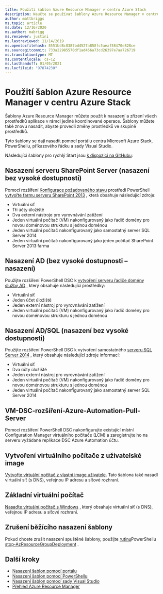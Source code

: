 ```yaml
---
title: Použití šablon Azure Resource Manager v centru Azure Stack
description: Naučte se používat šablony Azure Resource Manager v centru Azure Stack k zřizování prostředků.
author: mattbriggs
ms.topic: article
ms.date: 12/16/2020
ms.author: mabrigg
ms.reviewer: justini
ms.lastreviewed: 11/14/2019
ms.openlocfilehash: 8551bd8c8387bd4527a858fc5aeaf58470e828ce
ms.sourcegitcommit: 733a22985570df1ad466a73cd26397e7aa726719
ms.translationtype: MT
ms.contentlocale: cs-CZ
ms.lasthandoff: 01/05/2021
ms.locfileid: "97874230"
---
```

# <a name="use-azure-resource-manager-templates-in-azure-stack-hub"></a>Použití šablon Azure Resource Manager v centru Azure Stack

Šablony Azure Resource Manager můžete použít k nasazení a zřízení všech prostředků aplikace v rámci jediné koordinované operace. Šablony můžete také znovu nasadit, abyste provedli změny prostředků ve skupině prostředků.

Tyto šablony se dají nasadit pomocí portálu centra Microsoft Azure Stack, PowerShellu, příkazového řádku a sady Visual Studio.

Následující šablony pro rychlý Start jsou [k dispozici na GitHubu](https://aka.ms/azurestackgithub):

## <a name="deploy-sharepoint-server-non-high-availability-deployment"></a>Nasazení serveru SharePoint Server (nasazení bez vysoké dostupnosti)

Pomocí rozšíření [Konfigurace požadovaného stavu](/powershell/scripting/dsc/overview/overview) prostředí PowerShell [vytvořte farmu serveru SharePoint 2013](https://github.com/Azure/AzureStack-QuickStart-Templates/tree/master/sharepoint-2013-non-ha) , která obsahuje následující zdroje:

* Virtuální síť
* Tři účty úložiště
* Dva externí nástroje pro vyrovnávání zatížení
* Jeden virtuální počítač (VM) nakonfigurovaný jako řadič domény pro novou doménovou strukturu s jednou doménou
* Jeden virtuální počítač nakonfigurovaný jako samostatný server SQL Server 2014
* Jeden virtuální počítač nakonfigurovaný jako jeden počítač SharePoint Server 2013 farma

## <a name="deploy-ad-non-high-availability-deployment"></a>Nasazení AD (bez vysoké dostupnosti – nasazení)

Použijte rozšíření PowerShell DSC k [vytvoření serveru řadiče domény služby AD](https://github.com/Azure/AzureStack-QuickStart-Templates/tree/master/ad-non-ha) , který obsahuje následující prostředky:

* Virtuální síť
* Jeden účet úložiště
* Jeden externí nástroj pro vyrovnávání zatížení
* Jeden virtuální počítač (VM) nakonfigurovaný jako řadič domény pro novou doménovou strukturu s jednou doménou

## <a name="deploy-adsql-non-high-availability-deployment"></a>Nasazení AD/SQL (nasazení bez vysoké dostupnosti)

Použijte rozšíření PowerShell DSC k vytvoření samostatného [serveru SQL Server 2014](https://github.com/Azure/AzureStack-QuickStart-Templates/tree/master/sql-2014-non-ha) , který obsahuje následující zdroje informací:

* Virtuální síť
* Dva účty úložiště
* Jeden externí nástroj pro vyrovnávání zatížení
* Jeden virtuální počítač (VM) nakonfigurovaný jako řadič domény pro novou doménovou strukturu s jednou doménou
* Jeden virtuální počítač nakonfigurovaný jako samostatný server SQL Server 2014

## <a name="vm-dsc-extension-azure-automation-pull-server"></a>VM-DSC-rozšíření-Azure-Automation-Pull-Server

Pomocí rozšíření PowerShell DSC nakonfigurujte existující místní Configuration Manager virtuálního počítače (LCM) a zaregistrujte ho na serveru vyžádané replikace DSC Azure Automation účtu.

## <a name="create-a-virtual-machine-from-a-user-image"></a>Vytvoření virtuálního počítače z uživatelské image

[Vytvořte virtuální počítač z vlastní image uživatele](https://github.com/Azure/AzureStack-QuickStart-Templates/tree/master/101-vm-create-from-customimage). Tato šablona také nasadí virtuální síť (s DNS), veřejnou IP adresu a síťové rozhraní.

## <a name="basic-virtual-machine"></a>Základní virtuální počítač

[Nasaďte virtuální počítač s Windows](https://aka.ms/aa6zdzx) , který obsahuje virtuální síť (s DNS), veřejnou IP adresu a síťové rozhraní.

## <a name="cancel-a-running-template-deployment"></a>Zrušení běžícího nasazení šablony

Pokud chcete zrušit nasazení spuštěné šablony, použijte [rutinu](/powershell/scripting/developer/cmdlet/cmdlet-overview)PowerShellu [stop-AzResourceGroupDeployment](/powershell/module/Az.resources/stop-Azresourcegroupdeployment) .

## <a name="next-steps"></a>Další kroky

* [Nasazení šablon pomocí portálu](azure-stack-deploy-template-portal.md)
* [Nasazení šablon pomocí PowerShellu](azure-stack-deploy-template-powershell.md)
* [Nasazení šablon pomocí sady Visual Studio](azure-stack-deploy-template-visual-studio.md)
* [Přehled Azure Resource Manager](/azure/azure-resource-manager/resource-group-overview)
